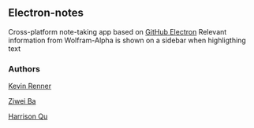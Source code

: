 ## Electron-notes
Cross-platform note-taking app based on [GitHub Electron](http://electron.atom.io)
Relevant information from Wolfram-Alpha is shown on a sidebar when highligthing text

### Authors
[Kevin Renner](https://github.com/ProPorygon)

[Ziwei Ba](https://github.com/ziwikiwi)

[Harrison Qu](https://github.com/githubhq)
